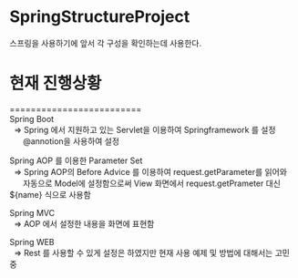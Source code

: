 # SpringStructureProject
스프링을 사용하기에 앞서 각 구성을 확인하는데 사용한다.<br/>

# 현재 진행상황<br/>
=========================<br/>
Spring Boot<br/>
    => Spring 에서 지원하고 있는 Servlet을 이용하여 Springframework 를 설정<br/>
       @annotion을 사용하여 설정<br/>

Spring AOP 를 이용한 Parameter Set<br/>
    => Spring AOP의 Before Advice 를 이용하여 request.getParameter를 읽어와<br/>
       자동으로 Model에 설정함으로써 View 화면에서 request.getPrameter 대신 ${name} 식으로 사용함<br/>      
       
Spring MVC<br/>
    => AOP 에서 설정한 내용을 화면에 표현함 <br/>
    
Spring WEB<br/>
    => Rest 를 사용할 수 있게 설정은 하였지만 현재 사용 예제 및 방법에 대해서는 고민 중 <br/>
